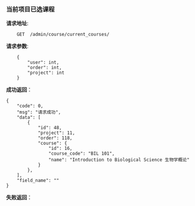 ### 当前项目已选课程

**请求地址**:
```
    GET  /admin/course/current_courses/
```

**请求参数**:
```
    {
        "user": int,
        "order": int,
        "project": int
    }
```

**成功返回**：
```
{
    "code": 0,
    "msg": "请求成功",
    "data": [
        {
            "id": 48,
            "project": 11,
            "order": 118,
            "course": {
                "id": 16,
                "course_code": "BIL 101",
                "name": "Introduction to Biological Science 生物学概论"
            }
        },
    ],
    "field_name": ""
}
```

**失败返回**：
```

```